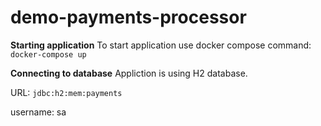 # demo-payments-processor

**Starting application**
To start application use docker compose command: `docker-compose up`

**Connecting to database**
Appliction is using H2 database.

URL: `jdbc:h2:mem:payments`

username: sa
